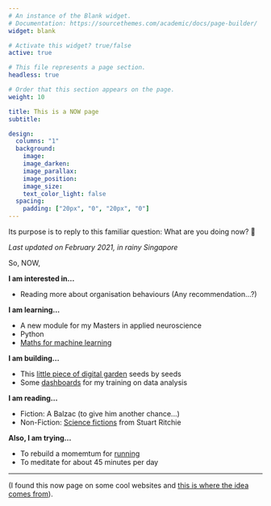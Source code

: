 ```yaml
---
# An instance of the Blank widget.
# Documentation: https://sourcethemes.com/academic/docs/page-builder/
widget: blank

# Activate this widget? true/false
active: true

# This file represents a page section.
headless: true

# Order that this section appears on the page.
weight: 10

title: This is a NOW page
subtitle: 

design:
  columns: "1"
  background:
    image: 
    image_darken: 
    image_parallax: 
    image_position: 
    image_size: 
    text_color_light: false
  spacing:
    padding: ["20px", "0", "20px", "0"]
---
```


Its purpose is to reply to this familiar question: What are you doing now? 🙂

_Last updated on February 2021, in rainy Singapore_


So, NOW, 

**I am interested in...**

- Reading more about organisation behaviours (Any recommendation...?)

**I am learning...**

- A new module for my Masters in applied neuroscience
- Python
- [Maths for machine learning](https://www.coursera.org/learn/linear-algebra-machine-learning)

**I am building...**

- This [little piece of digital garden](/explore) seeds by seeds
- Some [dashboards](https://tuyenshares.github.io/) for my training on data analysis

**I am reading...** 

- Fiction: A Balzac (to give him another chance...)
- Non-Fiction: [Science fictions](https://www.goodreads.com/book/show/52199285-science-fictions) from Stuart Ritchie


**Also, I am trying...**

- To rebuild a momemtum for [running](https://www.strava.com/athletes/tuyenmoves)
- To meditate for about 45 minutes per day


---


(I found this now page on some cool websites and [this is where the idea comes from](https://nownownow.com/about)).
